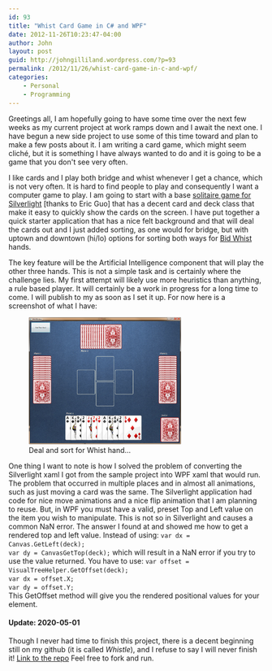 ```yaml
---
id: 93
title: "Whist Card Game in C# and WPF"
date: 2012-11-26T10:23:47-04:00
author: John
layout: post
guid: http://johngilliland.wordpress.com/?p=93
permalink: /2012/11/26/whist-card-game-in-c-and-wpf/
categories:
    - Personal
    - Programming
---
```


Greetings all, I am hopefully going to have some time over the next few weeks as my current project at work ramps down and I await the next one. I have begun a new side project to use some of this time toward and plan to make a few posts about it. I am writing a card game, which might seem cliché, but it is something I have always wanted to do and it is going to be a game that you don't see very often.

I like cards and I play both bridge and whist whenever I get a chance, which is not very often. It is hard to find people to play and consequently I want a computer game to play. I am going to start with a base <a href="https://github.com/Eric-Guo/silverlight-cards-game">solitaire game for Silverlight</a> [thanks to Eric Guo] that has a decent card and deck class that make it easy to quickly show the cards on the screen. I have put together a quick starter application that has a nice felt background and that will deal the cards out and I just added sorting, as one would for bridge, but with uptown and downtown (hi/lo) options for sorting both ways for <a href="http://en.wikipedia.org/wiki/Bid_whist" title="Bid Whist" target="_blank">Bid Whist</a> hands.

The key feature will be the Artificial Intelligence component that will play the other three hands. This is not a simple task and is certainly where the challenge lies. My first attempt will likely use more heuristics than anything, a rule based player. It will certainly be a work in progress for a long time to come. I will publish to my <a href="https://github.com/elusive" title="GitHub account" target="_blank"></a> as soon as I set it up. For now here is a screenshot of what I have:

<figure><img src="/assets/images/whistle_one.png" alt="" title="Dealt and sorted" width="300" height="250" /><figcaption> Deal and sort for Whist hand...</figcaption></figure>
One thing I want to note is how I solved the problem of converting the Silverlight xaml I got from the sample project into WPF xaml that would run.  The problem that occurred in multiple places and in almost all animations, such as just moving a card was the same.  The Silverlight application had code for nice move animations and a nice flip animation that I am planning to reuse.  But, in WPF you must have a valid, preset Top and Left value on the item you wish to manipulate.  This is not so in Silverlight and causes a common NaN error.  The answer I found at <a href="http://stackoverflow.com/questions/669071/canvas-gettop-returning-nan" title="Stackoverflow"></a> and showed me how to get a rendered top and left value.  Instead of using:
<code>var dx = Canvas.GetLeft(deck);
var dy = CanvasGetTop(deck);</code>
which will result in a NaN error if you try to use the value returned.  You have to use:
<code>var offset = VisualTreeHelper.GetOffset(deck);
var dx = offset.X;
var dy = offset.Y;
</code>
This GetOffset method will give you the rendered positional values for your element.

#### Update: 2020-05-01

Though I never had time to finish this project, there is a decent beginning still on my github (it is called _Whistle_), and I refuse to say I will never finish it!
[Link to the repo](https://github.com/elusive/Whistle)
Feel free to fork and run.
